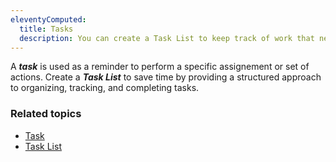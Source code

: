 ```yaml
---
eleventyComputed:
  title: Tasks
  description: You can create a Task List to keep track of work that needs to be done by the team.
---
```

A ***task*** is used as a reminder to perform a specific assignement or set of actions. Create a ***Task List*** to save time by providing a structured approach to organizing, tracking, and completing tasks. 

### Related topics
* [Task](/rdm/windows/commands/view/layout/task/)
* [Task List](/rdm/windows/commands/view/panels/task-list/)
